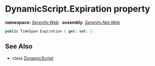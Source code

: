 # DynamicScript.Expiration property
**namespace:** *[Serenity.Web](../../README.md#serenity.web-namespace)*   **assembly**: *[Serenity.Net.Web](../../README.md)*

```csharp
public TimeSpan Expiration { get; set; }
```

## See Also

* class [DynamicScript](../DynamicScript.md)